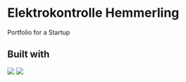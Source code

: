 # Elektrokontrolle Hemmerling 
Portfolio for a Startup

## Built with
<img src="https://skillicons.dev/icons?i=html"/> <img src="https://skillicons.dev/icons?i=css" /> 


